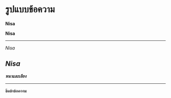 # รูปแบบข้อความ
**Nisa**

__Nisa__

---

_Nisa_

*Nisa*
---

**_หนาและเอียง_**

---

~~ขีดข้าข้อความ~~